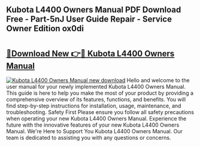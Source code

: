 ## Kubota L4400 Owners Manual PDF Download Free - Part-5nJ User Guide Repair - Service Owner Edition ox0di

# <h2><a href="http://bc96566.oget.top/?id=Kubota+L4400+Owners+Manual">🔗Download New 👉🔴 Kubota L4400 Owners Manual</a></h2>

[![Kubota L4400 Owners Manual new download](https://i.imgur.com/5g1atiW.png)](http://bc96566.oget.top/?id=Kubota+L4400+Owners+Manual)
Hello and welcome to the user manual for your newly implemented Kubota L4400 Owners Manual. This guide is here to help you make the most of your product by providing a comprehensive overview of its features, functions, and benefits. You will find step-by-step instructions for installation, usage, maintenance, and troubleshooting. Safety First Please ensure you follow all safety precautions when operating your new Kubota L4400 Owners Manual. Experience the future with the innovative features of your new Kubota L4400 Owners Manual. We're Here to Support You Kubota L4400 Owners Manual. Our team is dedicated to assisting you with any questions or concerns.
